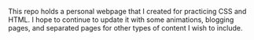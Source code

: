 This repo holds a personal webpage that I created for practicing CSS and HTML. I hope to continue to update it with some animations, blogging pages, and separated pages for other types of content I wish to include.
